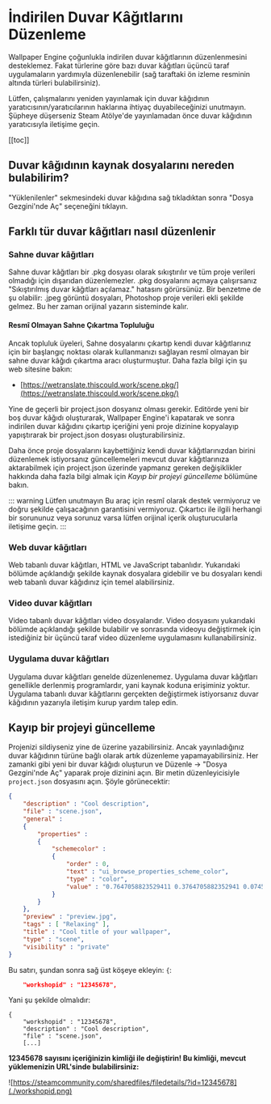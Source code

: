 # İndirilen Duvar Kâğıtlarını Düzenleme

Wallpaper Engine çoğunlukla indirilen duvar kâğıtlarının düzenlenmesini desteklemez. Fakat türlerine göre bazı duvar kâğıtları üçüncü taraf uygulamaların yardımıyla düzenlenebilir (sağ taraftaki ön izleme resminin altında türleri bulabilirsiniz).

Lütfen, çalışmalarını yeniden yayınlamak için duvar kâğıdının yaratıcısının/yaratıcılarının haklarına ihtiyaç duyabileceğinizi unutmayın. Şüpheye düşerseniz Steam Atölye'de yayınlamadan önce duvar kâğıdının yaratıcısıyla iletişime geçin.

[[toc]]

## Duvar kâğıdının kaynak dosyalarını nereden bulabilirim?

"Yüklenilenler" sekmesindeki duvar kâğıdına sağ tıkladıktan sonra "Dosya Gezgini'nde Aç" seçeneğini tıklayın.

## Farklı tür duvar kâğıtları nasıl düzenlenir

### Sahne duvar kâğıtları

Sahne duvar kâğıtları bir .pkg dosyası olarak sıkıştırılır ve tüm proje verileri olmadığı için dışarıdan düzenlemezler. .pkg dosyalarını açmaya çalışırsanız "Sıkıştırılmış duvar kâğıtları açılamaz." hatasını görürsünüz. Bir benzetme de şu olabilir: .jpeg görüntü dosyaları, Photoshop proje verileri ekli şekilde gelmez. Bu her zaman orijinal yazarın sisteminde kalır.

#### Resmî Olmayan Sahne Çıkartma Topluluğu

Ancak topluluk üyeleri, Sahne dosyalarını çıkartıp kendi duvar kâğıtlarınız için bir başlangıç noktası olarak kullanmanızı sağlayan resmî olmayan bir sahne duvar kâğıdı çıkartma aracı oluşturmuştur. Daha fazla bilgi için şu web sitesine bakın:

* [https://wetranslate.thiscould.work/scene.pkg/](https://wetranslate.thiscould.work/scene.pkg/)

Yine de geçerli bir project.json dosyanız olması gerekir. Editörde yeni bir boş duvar kâğıdı oluşturarak, Wallpaper Engine'i kapatarak ve sonra indirilen duvar kâğıdını çıkartıp içeriğini yeni proje dizinine kopyalayıp yapıştırarak bir project.json dosyası oluşturabilirsiniz.

Daha önce proje dosyalarını kaybettiğiniz kendi duvar kâğıtlarınızdan birini düzenlemek istiyorsanız güncellemeleri mevcut duvar kâğıtlarınıza aktarabilmek için project.json üzerinde yapmanız gereken değişiklikler hakkında daha fazla bilgi almak için *Kayıp bir projeyi güncelleme* bölümüne bakın.

::: warning Lütfen unutmayın
Bu araç için resmî olarak destek vermiyoruz ve doğru şekilde çalışacağının garantisini vermiyoruz. Çıkartıcı ile ilgili herhangi bir sorununuz veya sorunuz varsa lütfen orijinal içerik oluşturucularla iletişime geçin.
:::

### Web duvar kâğıtları

Web tabanlı duvar kâğıtları, HTML ve JavaScript tabanlıdır. Yukarıdaki bölümde açıklandığı şekilde kaynak dosyalara gidebilir ve bu dosyaları kendi web tabanlı duvar kâğıdınız için temel alabilirsiniz.

### Video duvar kâğıtları

Video tabanlı duvar kâğıtları video dosyalarıdır. Video dosyasını yukarıdaki bölümde açıklandığı şekilde bulabilir ve sonrasında videoyu değiştirmek için istediğiniz bir üçüncü taraf video düzenleme uygulamasını kullanabilirsiniz.

### Uygulama duvar kâğıtları

Uygulama duvar kâğıtları genelde düzenlenemez. Uygulama duvar kâğıtları genellikle derlenmiş programlardır, yani kaynak koduna erişiminiz yoktur. Uygulama tabanlı duvar kâğıtlarını gerçekten değiştirmek istiyorsanız duvar kâğıdının yazarıyla iletişim kurup yardım talep edin.

## Kayıp bir projeyi güncelleme

Projenizi sildiyseniz yine de üzerine yazabilirsiniz. Ancak yayınladığınız duvar kâğıdının türüne bağlı olarak artık düzenleme yapamayabilirsiniz. Her zamanki gibi yeni bir duvar kâğıdı oluşturun ve Düzenle -> "Dosya Gezgini'nde Aç" yaparak proje dizinini açın. Bir metin düzenleyicisiyle `project.json` dosyasını açın. Şöyle görünecektir:

```json
{
    "description" : "Cool description",
    "file" : "scene.json",
    "general" : 
    {
        "properties" : 
        {
            "schemecolor" : 
            {
                "order" : 0,
                "text" : "ui_browse_properties_scheme_color",
                "type" : "color",
                "value" : "0.7647058823529411 0.3764705882352941 0.07450980392156863"
            }
        }
    },
    "preview" : "preview.jpg",
    "tags" : [ "Relaxing" ],
    "title" : "Cool title of your wallpaper",
    "type" : "scene",
    "visibility" : "private"
}
```

Bu satırı, şundan sonra sağ üst köşeye ekleyin: `{`:

```json
    "workshopid" : "12345678",
```
Yani şu şekilde olmalıdır:

```json{2}
{
    "workshopid" : "12345678",
    "description" : "Cool description",
    "file" : "scene.json",
    [...]
```

**12345678 sayısını içeriğinizin kimliği ile değiştirin! Bu kimliği, mevcut yüklemenizin URL'sinde bulabilirsiniz:**

![https://steamcommunity.com/sharedfiles/filedetails/?id=12345678](./workshopid.png)
